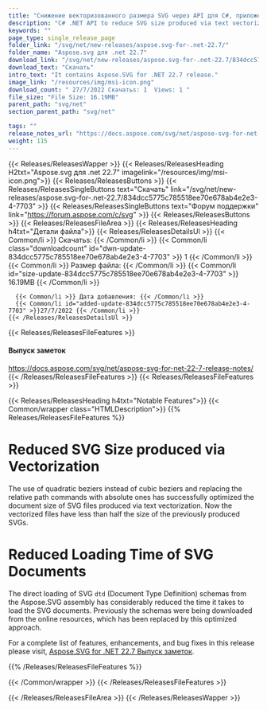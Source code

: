 ```yaml
---
title: "Снижение векторизованного размера SVG через API для C#, приложения ASP.NET"
description: "C# .NET API to reduce SVG size produced via text vectorization. Direct loading of SVG dtd (Document Type Definition) schemas greatly reduced SVG load time."
keywords: ""
page_type: single_release_page
folder_link: "/svg/net/new-releases/aspose.svg-for-.net-22.7/"
folder_name: "Aspose.svg для .net 22.7"
download_link: "/svg/net/new-releases/aspose.svg-for-.net-22.7/834dcc5775c785518ee70e678ab4e2e3-4-7703"
download_text: "Скачать"
intro_text: "It contains Aspose.SVG for .NET 22.7 release."
image_link: "/resources/img/msi-icon.png"
download_count: " 27/7/2022 Скачатьs: 1  Views: 1 "
file_size: "File Size: 16.19MB"
parent_path: "svg/net"
section_parent_path: "svg/net"

tags: ""
release_notes_url: "https://docs.aspose.com/svg/net/aspose-svg-for-net-22-7-release-notes/"
weight: 115
---
```


{{< Releases/ReleasesWapper >}}
{{< Releases/ReleasesHeading H2txt="Aspose.svg для .net 22.7" imagelink="/resources/img/msi-icon.png">}}
{{< Releases/ReleasesButtons >}}
{{< Releases/ReleasesSingleButtons text="Скачать" link="/svg/net/new-releases/aspose.svg-for-.net-22.7/834dcc5775c785518ee70e678ab4e2e3-4-7703" >}}
{{< Releases/ReleasesSingleButtons text="Форум поддержки" link="https://forum.aspose.com/c/svg" >}}
{{< Releases/ReleasesButtons >}}
{{< Releases/ReleasesFileArea >}}
{{< Releases/ReleasesHeading h4txt="Детали файла">}}
{{< Releases/ReleasesDetailsUl >}}
{{< Common/li >}} Скачатьs: {{< /Common/li >}}
{{< Common/li class="downloadcount" id="dwn-update-834dcc5775c785518ee70e678ab4e2e3-4-7703" >}} 1 {{< /Common/li >}}
{{< Common/li >}} Размер файла: {{< /Common/li >}}
{{< Common/li id="size-update-834dcc5775c785518ee70e678ab4e2e3-4-7703" >}} 16.19MB {{< /Common/li >}}

      {{< Common/li >}} Дата добавления: {{< /Common/li >}}
      {{< Common/li id="added-update-834dcc5775c785518ee70e678ab4e2e3-4-7703" >}}27/7/2022 {{< /Common/li >}}
    {{< /Releases/ReleasesDetailsUl >}}

{{< Releases/ReleasesFileFeatures >}}
<h4>Выпуск заметок</h4><div><a href='https://docs.aspose.com/svg/net/aspose-svg-for-net-22-7-release-notes/'>https://docs.aspose.com/svg/net/aspose-svg-for-net-22-7-release-notes/</a></div>
{{< /Releases/ReleasesFileFeatures >}}
{{< Releases/ReleasesFileFeatures >}}

{{< Releases/ReleasesHeading h4txt="Notable Features">}}
{{< Common/wrapper class="HTMLDescription">}}
{{% Releases/ReleasesFileFeatures %}}

# Reduced SVG Size produced via Vectorization

The use of quadratic beziers instead of cubic beziers and replacing the relative path commands with absolute ones has successfully optimized the document size of SVG files produced via text vectorization. Now the vectorized files have less than half the size of the previously produced SVGs.

# Reduced Loading Time of SVG Documents

The direct loading of SVG `dtd` (Document Type Definition) schemas from the Aspose.SVG assembly has considerably reduced the time it takes to load the SVG documents. Previously the schemas were being downloaded from the online resources, which has been replaced by this optimized approach.

For a complete list of features, enhancements, and bug fixes in this release please visit, [Aspose.SVG for .NET 22.7 Выпуск заметок](https://docs.aspose.com/svg/net/aspose-svg-for-net-22-7-release-notes/).

{{% /Releases/ReleasesFileFeatures %}}

{{< /Common/wrapper >}}
{{< /Releases/ReleasesFileFeatures >}}

{{< /Releases/ReleasesFileArea >}}
{{< /Releases/ReleasesWapper >}}
